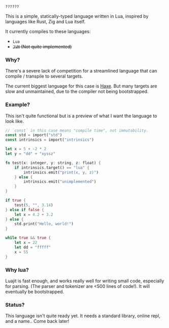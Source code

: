 `??????`

This is a simple, statically-typed language written in Lua, inspired by languages like Rust, Zig and Lua itself.

It currently compiles to these languages:
* `Lua`
* ~~`JVM` (Not quite implemented)~~

### Why?

There's a severe lack of competition for a streamlined language that can compile / transpile to several targets.

The current biggest language for this case is [Haxe](https://github.com/HaxeFoundation/haxe). But many targets are slow and unmaintained, due to the compiler not being bootstrapped.

### Example?

This isn't quite functional but is a preview of what I want the language to look like.

```rs
// `const` in this case means "compile time", not immutability.
const std = import("std")
const intrinsics = import("intrinsics")

let x = 5 + -2 * 2
let y = "dd" + "xyssz"

fn test(x: integer, y: string, z: float) {
	if intrinsics.target() == "lua" {
		intrinsics.emit("print(x, y, z)")
	} else {
		intrinsics.emit("unimplemented")
	}
}

if true {
	test(5, "", 3.14)
} else if false {
	let x = 4.2 + 3.2
} else {
	std.print("Hello, world!")
}

while true && true {
	let x = 22
	let dd = "fffff"
	x = 55
}
```

### Why lua?

Luajit is fast enough, and works really well for writing small code, especially for parsing. (The parser and tokenizer are <500 lines of code!). It will eventually be bootstrapped.

### Status?

This language isn't quite ready yet. It needs a standard library, online repl, and a name..
Come back later!